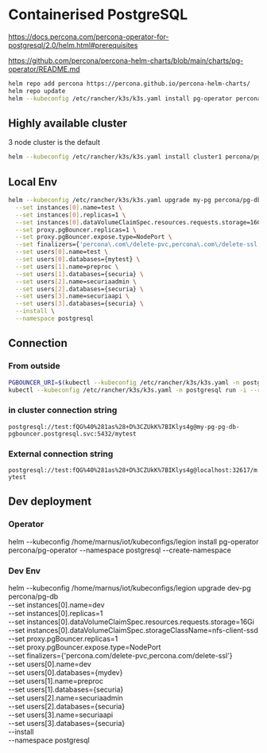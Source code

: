 # Containerised PostgreSQL

https://docs.percona.com/percona-operator-for-postgresql/2.0/helm.html#prerequisites

https://github.com/percona/percona-helm-charts/blob/main/charts/pg-operator/README.md

```bash
helm repo add percona https://percona.github.io/percona-helm-charts/
helm repo update
helm --kubeconfig /etc/rancher/k3s/k3s.yaml install pg-operator percona/pg-operator --namespace postgresql --create-namespace
```

## Highly available cluster

3 node cluster is the default

```bash
helm --kubeconfig /etc/rancher/k3s/k3s.yaml install cluster1 percona/pg-db -n postgresql
```

## Local Env

```bash
helm --kubeconfig /etc/rancher/k3s/k3s.yaml upgrade my-pg percona/pg-db \
  --set instances[0].name=test \
  --set instances[0].replicas=1 \
  --set instances[0].dataVolumeClaimSpec.resources.requests.storage=16Gi \
  --set proxy.pgBouncer.replicas=1 \
  --set proxy.pgBouncer.expose.type=NodePort \
  --set finalizers={'percona\.com\/delete-pvc,percona\.com\/delete-ssl'} \
  --set users[0].name=test \
  --set users[0].databases={mytest} \
  --set users[1].name=preproc \
  --set users[1].databases={securia} \
  --set users[2].name=securiaadmin \
  --set users[2].databases={securia} \
  --set users[3].name=securiaapi \
  --set users[3].databases={securia} \
  --install \
  --namespace postgresql
```

## Connection

### From outside

```bash
PGBOUNCER_URI=$(kubectl --kubeconfig /etc/rancher/k3s/k3s.yaml -n postgresql get secrets my-pg-pg-db-pguser-test -o jsonpath="{.data.pgbouncer-uri}" | base64 --decode)
kubectl --kubeconfig /etc/rancher/k3s/k3s.yaml -n postgresql run -i --rm --tty percona-client --image=perconalab/percona-distribution-postgresql:16 --restart=Never -- psql $PGBOUNCER_URI
```

### in cluster connection string

`postgresql://test:fQG%40%281as%28+D%3CZUkK%7BIKlys4g@my-pg-pg-db-pgbouncer.postgresql.svc:5432/mytest`

### External connection string

`postgresql://test:fQG%40%281as%28+D%3CZUkK%7BIKlys4g@localhost:32617/mytest`


## Dev deployment

### Operator

helm --kubeconfig /home/marnus/iot/kubeconfigs/legion install pg-operator percona/pg-operator --namespace postgresql --create-namespace


### Dev Env


helm --kubeconfig /home/marnus/iot/kubeconfigs/legion upgrade dev-pg percona/pg-db \
  --set instances[0].name=dev \
  --set instances[0].replicas=1 \
  --set instances[0].dataVolumeClaimSpec.resources.requests.storage=16Gi \
  --set instances[0].dataVolumeClaimSpec.storageClassName=nfs-client-ssd \
  --set proxy.pgBouncer.replicas=1 \
  --set proxy.pgBouncer.expose.type=NodePort \
  --set finalizers={'percona\.com\/delete-pvc,percona\.com\/delete-ssl'} \
  --set users[0].name=dev \
  --set users[0].databases={mydev} \
  --set users[1].name=preproc \
  --set users[1].databases={securia} \
  --set users[2].name=securiaadmin \
  --set users[2].databases={securia} \
  --set users[3].name=securiaapi \
  --set users[3].databases={securia} \
  --install \
  --namespace postgresql



  